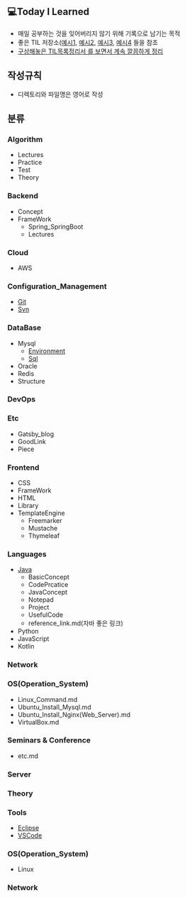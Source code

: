 ## 💻Today I Learned
- 매일 공부하는 것을 잊어버리지 않기 위해 기록으로 남기는 목적
- 좋은 TIL 저장소([예시1](https://github.com/Integerous/TIL), [예시2](https://github.com/namjunemy/TIL), [예시3](https://github.com/Integerous/TIL-1), [예시4]() 들을 참조
- [구상해놓은 TIL목록정리서 를 보면서 계속 깔끔하게 정리](https://www.notion.so/TIL-aa2e36d166f94254b43159f1bf756fda)


## 작성규칙
- 디렉토리와 파일명은 영어로 작성 

## 분류

### Algorithm
- Lectures
- Practice
- Test
- Theory

### Backend
- Concept
- FrameWork
    - Spring_SpringBoot
    - Lectures

### Cloud
- AWS

### Configuration_Management
- [Git](https://github.com/Highjune/TIL/blob/master/Configuration_Management/git.md) 
- [Svn](https://github.com/Highjune/TIL/blob/master/Configuration_Management/svn.md)

### DataBase
- Mysql
    - [Environment](https://github.com/Highjune/TIL/blob/master/DataBase/Mysql/mysql_environment.md)
    - [Sql](https://github.com/Highjune/TIL/blob/master/DateBase/Mysql/mysql_sql.md)
- Oracle
- Redis
- Structure

### DevOps

### Etc
- Gatsby_blog
- GoodLink
- Piece

### Frontend
- CSS
- FrameWork
- HTML
- Library
- TemplateEngine
    - Freemarker
    - Mustache
    - Thymeleaf


### Languages
- [Java](https://github.com/Highjune/TIL/tree/master/Languages/Java)
    - BasicConcept
    - CodePrcatice
    - JavaConcept
    - Notepad
    - Project
    - UsefulCode
    - reference_link.md(자바 좋은 링크)
- Python
- JavaScript
- Kotlin

### Network

### OS(Operation_System)
- Linux_Command.md
- Ubuntu_Install_Mysql.md
- Ubuntu_Install_Nginx(Web_Server).md
- VirtualBox.md

### Seminars & Conference
- etc.md

### Server

### Theory

### Tools
- [Eclipse](https://github.com/Highjune/TIL/blob/master/Tools/eclipse.md)
- [VSCode](https://github.com/Highjune/TIL/blob/master/Tools/vscode.md)


### OS(Operation_System)
- Linux

### Network

